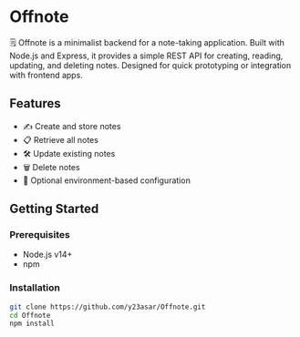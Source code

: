 # Offnote

🗒️ Offnote is a minimalist backend for a note-taking application. Built with Node.js and Express, it provides a simple REST API for creating, reading, updating, and deleting notes. Designed for quick prototyping or integration with frontend apps.

## Features

- ✍️ Create and store notes
- 📋 Retrieve all notes
- 🛠️ Update existing notes
- 🗑️ Delete notes
- 🔐 Optional environment-based configuration

## Getting Started

### Prerequisites

- Node.js v14+
- npm

### Installation

```bash
git clone https://github.com/y23asar/Offnote.git
cd Offnote
npm install
